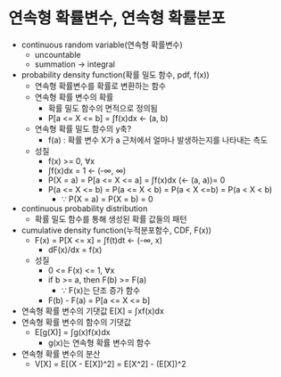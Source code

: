 # 연속형 확률변수, 연속형 확률분포
* continuous random variable(연속형 확률변수)
    * uncountable
    * summation -> integral
* probability density function(확률 밀도 함수, pdf, f(x))
    * 연속형 확률변수를 확률로 변환하는 함수
    * 연속형 확률 변수의 확률
        * 확률 밀도 함수의 면적으로 정의됨
        * P[a <= X <= b] = ∫f(x)dx <- (a, b)
    * 연속형 확률 밀도 함수의 y축?
        * f(a) : 확률 변수 X가 a 근처에서 얼마나 발생하는지를 나타내는 측도
    * 성질
        * f(x) >= 0, ∀x
        *  ∫f(x)dx = 1 <- (-∞, ∞)
        * P(X = a) = P[a <= X <= a] = ∫f(x)dx (<- (a, a))= 0
        * P(a <= X <= b) = P(a <= X < b) = P(a < X <=b) = P(a < X < b)
            * ∵ P(X = a) = P(X = b) = 0
* continuous probability distribution
    * 확률 밀도 함수를 통해 생성된 확률 값들의 패턴
* cumulative density function(누적분포함수, CDF, F(x))
    * F(x) = P[X <= x] = ∫f(t)dt  <- (-∞, x)
        * dF(x)/dx = f(x)
    * 성질
        * 0 <= F(x) <= 1, ∀x
        * if b >= a, then F(b) >= F(a)
            * ∵ F(x)는 단조 증가 함수
        * F(b) - F(a) = P[a <= X <= b]
* 연속형 확률 변수의 기댓값
    E[X] = ∫xf(x)dx
* 연속형 확률 변수의 함수의 기댓값
    * E[g(X)] = ∫g(x)f(x)dx
        * g(x)는 연속형 확률 변수의 함수
* 연속형 확률 변수의 분산
    * V[X] = E[(X - E[X])^2] = E[X^2] - (E[X])^2

